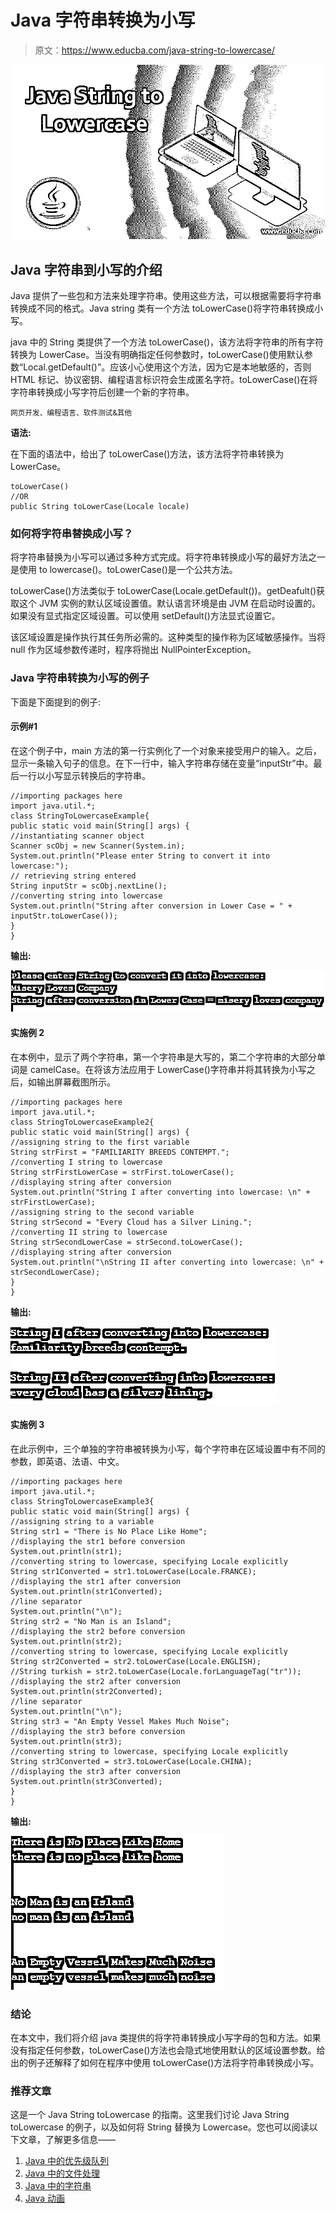 # Java 字符串转换为小写

> 原文：<https://www.educba.com/java-string-to-lowercase/>

![Java String to Lowercase](img/a6caad4f5a50a24dcc98dd30e9017d49.png)



## Java 字符串到小写的介绍

Java 提供了一些包和方法来处理字符串。使用这些方法，可以根据需要将字符串转换成不同的格式。Java string 类有一个方法 toLowerCase()将字符串转换成小写。

java 中的 String 类提供了一个方法 toLowerCase()，该方法将字符串的所有字符转换为 LowerCase。当没有明确指定任何参数时，toLowerCase()使用默认参数“Local.getDefault()”。应该小心使用这个方法，因为它是本地敏感的，否则 HTML 标记、协议密钥、编程语言标识符会生成匿名字符。toLowerCase()在将字符串转换成小写字符后创建一个新的字符串。

<small>网页开发、编程语言、软件测试&其他</small>

**语法:**

在下面的语法中，给出了 toLowerCase()方法，该方法将字符串转换为 LowerCase。

```
toLowerCase()
//OR
public String toLowerCase(Locale locale)
```

### 如何将字符串替换成小写？

将字符串替换为小写可以通过多种方式完成。将字符串转换成小写的最好方法之一是使用 to lowercase()。toLowerCase()是一个公共方法。

toLowerCase()方法类似于 toLowerCase(Locale.getDefault())。getDeafult()获取这个 JVM 实例的默认区域设置值。默认语言环境是由 JVM 在启动时设置的。如果没有显式指定区域设置。可以使用 setDefault()方法显式设置它。

该区域设置是操作执行其任务所必需的。这种类型的操作称为区域敏感操作。当将 null 作为区域参数传递时，程序将抛出 NullPointerException。

### Java 字符串转换为小写的例子

下面是下面提到的例子:

#### 示例#1

在这个例子中，main 方法的第一行实例化了一个对象来接受用户的输入。之后，显示一条输入句子的信息。在下一行中，输入字符串存储在变量“inputStr”中。最后一行以小写显示转换后的字符串。

```
//importing packages here
import java.util.*;
class StringToLowercaseExample{
public static void main(String[] args) {
//instantiating scanner object
Scanner scObj = new Scanner(System.in);
System.out.println("Please enter String to convert it into lowercase:");
// retrieving string entered
String inputStr = scObj.nextLine();
//converting string into lowercase
System.out.println("String after conversion in Lower Case = " + inputStr.toLowerCase());
}
}
```

**输出:**

![java string to lowercase output 1](img/7c61b8a7b192907ae9645998c4a1fe94.png)



#### 实施例 2

在本例中，显示了两个字符串，第一个字符串是大写的，第二个字符串的大部分单词是 camelCase。在将该方法应用于 LowerCase()字符串并将其转换为小写之后，如输出屏幕截图所示。

```
//importing packages here
import java.util.*;
class StringToLowercaseExample2{
public static void main(String[] args) {
//assigning string to the first variable
String strFirst = "FAMILIARITY BREEDS CONTEMPT.";
//converting I string to lowercase
String strFirstLowerCase = strFirst.toLowerCase();
//displaying string after conversion
System.out.println("String I after converting into lowercase: \n" + strFirstLowerCase);
//assigning string to the second variable
String strSecond = "Every Cloud has a Silver Lining.";
//converting II string to lowercase
String strSecondLowerCase = strSecond.toLowerCase();
//displaying string after conversion
System.out.println("\nString II after converting into lowercase: \n" + strSecondLowerCase);
}
}
```

**输出:**

![java string to lowercase output 2](img/8edd608372508cd7ef18f6506f87eb64.png)



#### 实施例 3

在此示例中，三个单独的字符串被转换为小写，每个字符串在区域设置中有不同的参数，即英语、法语、中文。

```
//importing packages here
import java.util.*;
class StringToLowercaseExample3{
public static void main(String[] args) {
//assigning string to a variable
String str1 = "There is No Place Like Home";
//displaying the str1 before conversion
System.out.println(str1);
//converting string to lowercase, specifying Locale explicitly
String str1Converted = str1.toLowerCase(Locale.FRANCE);
//displaying the str1 after conversion
System.out.println(str1Converted);
//line separator
System.out.println("\n");
String str2 = "No Man is an Island";
//displaying the str2 before conversion
System.out.println(str2);
//converting string to lowercase, specifying Locale explicitly
String str2Converted = str2.toLowerCase(Locale.ENGLISH);
//String turkish = str2.toLowerCase(Locale.forLanguageTag("tr"));
//displaying the str2 after conversion
System.out.println(str2Converted);
//line separator
System.out.println("\n");
String str3 = "An Empty Vessel Makes Much Noise";
//displaying the str3 before conversion
System.out.println(str3);
//converting string to lowercase, specifying Locale explicitly
String str3Converted = str3.toLowerCase(Locale.CHINA);
//displaying the str3 after conversion
System.out.println(str3Converted);
}
}
```

**输出:**

![Example 3](img/3c6ee6aff0302ddff6333d688489bbef.png)



### 结论

在本文中，我们将介绍 java 类提供的将字符串转换成小写字母的包和方法。如果没有指定任何参数，toLowerCase()方法也会隐式地使用默认的区域设置参数。给出的例子还解释了如何在程序中使用 toLowerCase()方法将字符串转换成小写。

### 推荐文章

这是一个 Java String toLowercase 的指南。这里我们讨论 Java String toLowercase 的例子，以及如何将 String 替换为 Lowercase。您也可以阅读以下文章，了解更多信息——

1.  [Java 中的优先级队列](https://www.educba.com/priorityqueue-in-java/)
2.  [Java 中的文件处理](https://www.educba.com/file-handling-in-java/)
3.  [Java 中的字符串](https://www.educba.com/string-in-java/)
4.  [Java 动画](https://www.educba.com/java-animation/)





